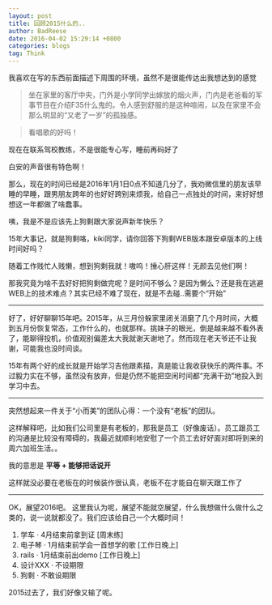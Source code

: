 ```yaml
---
layout: post
title: 回顾2015什么的..
author: BadReese
date: 2016-04-02 15:29:14 +0800
categories: blogs
tag: Think
---
```



我喜欢在写的东西前面描述下周围的环境，虽然不是很能传达出我想达到的感觉

> 坐在家里的客厅中央，门外是小学同学出嫁放的烟火声，门内是老爸看的军事节目在介绍F35什么鬼的。令人感到舒服的是这种喧闹，以及在家里不会那么明显的“又老了一岁”的孤独感。


> 看唱歌的好吗！

现在在联系驾校教练，不是很能专心写，睡前再码好了

白安的声音很有特色啊！

那么，现在的时间已经是2016年1月1日0点不知道几分了，我劝微信里的朋友该早睡的早睡，跟男朋友跨年的也好好跨别来烦我，给自己一点独处的时间，来好好想想这一年都做了啥蠢事。

咦，我是不是应该先上狗剩跟大家说声新年快乐？

15年大事记，就是狗剩咯，kiki同学，请你回答下狗剩WEB版本跟安卓版本的上线时间好吗？

随着工作贱忙人贱懒，想到狗剩我就！嗷呜！捶心肝这样！无颜去见他们啊！

那我究竟为啥不去好好把狗剩做完呢？是时间不够么？是因为懒么？还是我在逃避WEB上的技术难点？其实已经不难了现在，就是不去碰..需要个“开始”

----------

好了，好好聊聊15年吧。2015年，从三月份躲家里闭关消磨了几个月时间，大概到五月份恢复常态，工作什么的，也就那样。挑妹子的眼光，倒是越来越不看外表了，能聊得投机，价值观别偏差太大我就谢天谢地了。然而现在老天爷还不让我谢，可能我也没时间谈。

15年有两个好的成长就是开始学习吉他跟素描，真是能让我收获快乐的两件事。不过毅力实在不够，虽然没有放弃，但是仍然不能把空闲时间都“充满干劲”地投入到学习中去。


----------

突然想起来一件关于“小而美”的团队心得：一个没有“老板”的团队。

这样解释吧，比如我们公司里是有老板的，那我是员工（好像废话）。员工跟员工的沟通是比较没有障碍的，我最近就顺利地安慰了一个员工去好好面对即将到来的周六加班生活。。

我的意思是 **平等 + 能够把话说开**

这样就没必要在老板在的时候装作很认真，老板不在才能自在聊天跟工作了

----------

OK，展望2016吧。
这里我认为呢，展望不能就空展望，什么我想做什么做什么之类的，说一说就都没了。我们应该给自己一个大概时间！

 1. 学车 · 4月结束前拿到证 [周末练]
 2. 电子琴 · 1月结束前学会一首想学的歌 [工作日晚上]
 3. rails · 1月结束前出demo [工作日晚上]
 4. 设计XXX · 不设期限
 5. 狗剩 · 不敢设期限

2015过去了，我们好像又输了呢。

